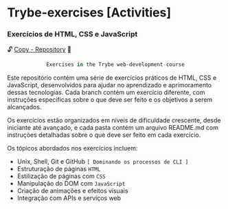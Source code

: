# Trybe-exercises [Activities]

### Exercícios de HTML, CSS e JavaScript

:unlock: [Copy - Repository](git@github.com:Moises-Coimbra/trybe-exercises.git) :rocket:

<div style="text-align:center">

```js 
Exercises in the Trybe web-development-course
```

</div>

Este repositório contém uma série de exercícios práticos de HTML, CSS e JavaScript, desenvolvidos para ajudar no aprendizado e aprimoramento dessas tecnologias. Cada branch contém um exercício diferente, com instruções específicas sobre o que deve ser feito e os objetivos a serem alcançados.

Os exercícios estão organizados em níveis de dificuldade crescente, desde iniciante até avançado, e cada pasta contém um arquivo README.md com instruções detalhadas sobre o que deve ser feito em cada exercício.

Os tópicos abordados nos exercícios incluem:

*  Unix, Shell, Git e GitHub ```[ Dominando os processos de CLI ]```
*  Estruturação de páginas ```HTML```
*  Estilização de páginas com ```CSS```
*  Manipulação do DOM com ```JavaScript```
*  Criação de animações e efeitos visuais
*  Integração com APIs e serviços web

